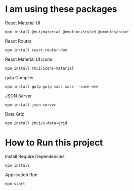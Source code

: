 # I am using these packages

React Material UI

    npm install @mui/material @emotion/styled @emotion/react 

React Router 

    npm install react-router-dom

React Material UI icons

    npm install @mui/icons-material

gulp Complier

    npm install gulp gulp-sass sass --save-dev

JSON Server

    npm install json-server

Data Grid

    npm install @mui/x-data-grid

# How to Run this project

Install Require Dependencies
        
    npm install
   

Application Run 

    npm start